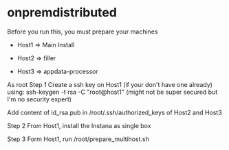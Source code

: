 # onpremdistributed

Before you run this, you must prepare your machines

- Host1 => Main Install

- Host2 => filler

- Host3 => appdata-processor


As root 
Step 1
Create a ssh key on Host1 (if your don't have one already) using: 
  ssh-keygen -t rsa -C "root@host1" (might not be super secured but I'm no security expert)
  
Add content of id_rsa.pub in /root/.ssh/authorized_keys of Host2 and Host3

Step 2
From Host1, install the Instana as single box

Step 3
Form Host1, run /root/prepare_multihost.sh



